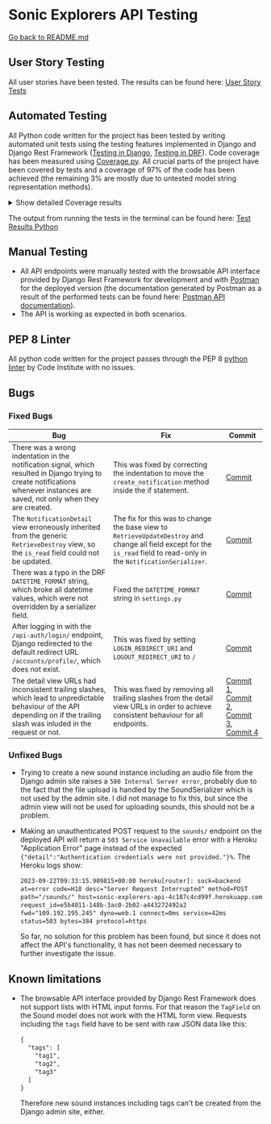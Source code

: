 # Sonic Explorers API Testing

[Go back to README.md](../README.md)

## User Story Testing

All user stories have been tested. The results can be found here: [User Story Tests](/docs/testing/userstory_test_results.md)

## Automated Testing

All Python code written for the project has been tested by writing automated unit tests using the testing features implemented in Django and Django Rest Framework ([Testing in Django](https://docs.djangoproject.com/en/4.2/topics/testing/), [Testing in DRF](https://www.django-rest-framework.org/api-guide/testing/)). Code coverage has been measured using [Coverage.py](https://coverage.readthedocs.io/en/latest/#). All crucial parts of the project have been covered by tests and a coverage of 97% of the code has been achieved (the remaining 3% are mostly due to untested model string representation methods).

<details>
<summary>Show detailed Coverage results</summary>
<img src="https://raw.githubusercontent.com/nacht-falter/sonic-explorers-api/main/docs/testing/sonic-explorers-api-coverage.png">
</details>

The output from running the tests in the terminal can be found here: [Test Results Python](/docs/testing/automated_testing_results.md)

## Manual Testing

- All API endpoints were manually tested with the browsable API interface provided by Django Rest Framework for development and with [Postman](https://www.postman.com/) for the deployed version (the documentation generated by Postman as a result of the performed tests can be found here: [Postman API documentation](https://documenter.getpostman.com/view/29756179/2s9YCBsopC)).
- The API is working as expected in both scenarios.

## PEP 8 Linter

All python code written for the project passes through the PEP 8 [python linter](https://pep8ci.herokuapp.com/) by Code Institute with no issues.


## Bugs

### Fixed Bugs

| Bug | Fix | Commit |
|---|---|---|
| There was a wrong indentation in the notification signal, which resulted in Django trying to create notifications whenever instances are saved, not only when they are created. | This was fixed by correcting the indentation to move the `create_notification` method inside the if statement. | [Commit](https://github.com/nacht-falter/sonic-explorers-api/commit/6b84f0c139a7ad60ef5d6bf7553ed4a8a8866278) |
| The `NotificationDetail` view erroneously inherited from the generic `RetrieveDestroy` view, so the `is_read` field could not be updated. |  The fix for this was to change the base view to `RetrieveUpdateDestroy` and change all field except for the `is_read` field to read-only in the `NotificationSerializer`. |  [Commit](https://github.com/nacht-falter/sonic-explorers-api/commit/86e2b60bd6f64acad6d0d87ecf63e5c21395fcd5) |
| There was a typo in the DRF `DATETIME_FORMAT` string, which broke all datetime values, which were not overridden by a serializer field. | Fixed the `DATETIME_FORMAT` string in `settings.py` | [Commit](https://github.com/nacht-falter/sonic-explorers-api/commit/69cd101d647ddb940ef37369fe5a927bbcb513d2) |
| After logging in with the `/api-auth/login/` endpoint, Django redirected to the default redirect URL `/accounts/profile/`, which does not exist. | This was fixed by setting `LOGIN_REDIRECT_URI` and `LOGOUT_REDIRECT_URI` to `/` | [Commit](https://github.com/nacht-falter/sonic-explorers-api/commit/06b978eedbdf9d30a8cce2e57b8c50fbddd0e391) |
| The detail view URLs had inconsistent trailing slashes, which lead to unpredictable behaviour of the API depending on if the trailing slash was inluded in the request or not. | This was fixed by removing all trailing slashes from the detail view URLs in order to achieve consistent behaviour for all endpoints. | [Commit 1](https://github.com/nacht-falter/sonic-explorers-api/commit/7cc63b7ce894aa0782ec1c524fa4dd065072bd22), [Commit 2](https://github.com/nacht-falter/sonic-explorers-api/commit/0f696061fcd9e938ace171d7f7fa8ca918d04117), [Commit 3](https://github.com/nacht-falter/sonic-explorers-api/commit/bc5f997928b311af5cae490402d1c932f53f4737), [Commit 4](https://github.com/nacht-falter/sonic-explorers-api/commit/548002b955cc6fd0c551d2793a8668753c8c4813) |

### Unfixed Bugs

- Trying to create a new sound instance including an audio file from the Django admin site raises a `500 Internal Server error`, probably due to the fact that the file upload is handled by the SoundSerializer which is not used by the admin site. I did not manage to fix this, but since the admin view will not be used for uploading sounds, this should not be a problem.

- Making an unauthenticated POST request to the `sounds/` endpoint on the deployed API will return a `503 Service Unavailable` error with a Heroku "Application Error" page instead of the expected `{"detail":"Authentication credentials were not provided."}%`. The Heroku logs show:

  ```
  2023-09-22T09:33:15.909815+00:00 heroku[router]: sock=backend at=error code=H18 desc="Server Request Interrupted" method=POST path="/sounds/" host=sonic-explorers-api-4c187c4cd99f.herokuapp.com request_id=e5b4011-148b-3ac0-2b02-a443272492a2 fwd="109.192.195.245" dyno=web.1 connect=0ms service=42ms status=503 bytes=384 protocol=https
  ```

  So far, no solution for this problem has been found, but since it does not affect the API's functionality, it has not been deemed necessary to further investigate the issue.

## Known limitations

- The browsable API interface provided by Django Rest Framework does not support lists with HTML input forms. For that reason the `TagField` on the Sound model does not work with the HTML form view. Requests including the `tags` field have to be sent with raw JSON data like this:

  ```
  {
    "tags": [
      "tag1",
      "tag2",
      "tag3"
    ]
  }
  ```

  Therefore new sound instances including tags can't be created from the Django admin site, either.

